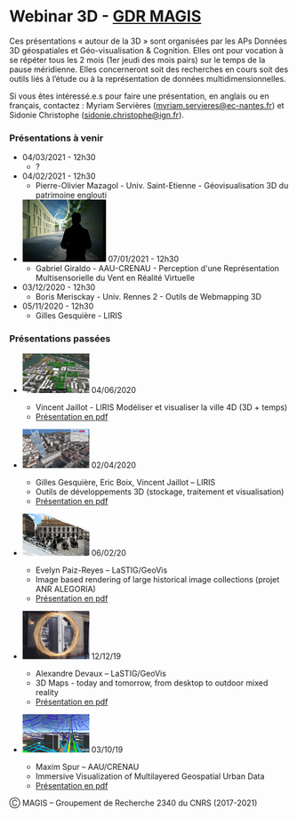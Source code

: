 #  Webinar 3D - [GDR MAGIS](http://gdr-magis.imag.fr/)
Ces présentations « autour de la 3D » sont organisées par les APs Données 3D géospatiales et Géo-visualisation & Cognition. Elles ont pour vocation à se répéter tous les 2 mois (1er jeudi des mois pairs) sur le temps de la pause méridienne. Elles concerneront soit des recherches en cours soit des outils liés à l’étude ou à la représentation de données multidimensionnelles.

Si vous êtes intéressé.e.s pour faire une présentation, en anglais ou en français, contactez :
Myriam Servières (myriam.servieres@ec-nantes.fr) et Sidonie Christophe (sidonie.christophe@ign.fr).

### Présentations à venir
* 04/03/2021 - 12h30
   * ? 
* 04/02/2021 - 12h30
   * Pierre-Olivier Mazagol - Univ. Saint-Etienne - Géovisualisation 3D du patrimoine englouti
* ![Image](20210107_Webinar3D_MAGIS_PerceptionVent_Giraldo.png) 07/01/2021 - 12h30
   * Gabriel Giraldo - AAU-CRENAU - Perception d'une Représentation Multisensorielle du Vent en Réalité Virtuelle
* 03/12/2020 - 12h30
   * Boris Merisckay - Univ. Rennes 2 - Outils de Webmapping 3D
* 05/11/2020 - 12h30
   * Gilles Gesquière - LIRIS
  
### Présentations passées
 * ![Image](20200602_Webinar3D_MAGIS_Modeliser_Visualiser_Ville_4D_Jaillot_Servigne_Gesquieres.png) 04/06/2020
    * Vincent Jaillot - LIRIS Modéliser et visualiser la ville 4D (3D + temps)
    * [Présentation en pdf](2020_06_02-MAGIS-VJaillot.pdf)
   
 * ![Image](20200402_Webinar3D_MAGIS_OutilsDev3D_Gesquiere_Boix_Jaillot.png) 02/04/2020
    * Gilles Gesquière, Eric Boix, Vincent Jaillot – LIRIS
    * Outils de développements 3D (stockage, traitement et visualisation) 
    * [Présentation en pdf](Webinar3D_Gesquiere.pptx.pdf)
    
 * ![Image](20200206_Webinar3D_MAGIS_ImageBasedRendering_HistoricalImages_Paiz_Reyes.png) 06/02/20
    * Evelyn Paiz-Reyes – LaSTIG/GeoVis
    * Image based rendering of large historical image collections (projet ANR ALEGORIA)
    * [Présentation en pdf](20200206_Webinar3D_MAGIS_ImageBasedRendering_HistoricalImages_Paiz_Reyes.pdf)
    
  * ![Image](20191212_Webinar3D_MAGIS_3DMapsThroughTime_Devaux.png) 12/12/19 
    * Alexandre Devaux – LaSTIG/GeoVis 
    * 3D Maps - today and tomorrow, from desktop to outdoor mixed reality
    * [Présentation en pdf](20191212_Webinar3D_MAGIS_3DMapsThroughTime_Devaux.pdf)
    
  * ![Image](20191003_Webinar3D_MAGIS_ImmersiveVisualization_Spur.png) 03/10/19
    * Maxim Spur – AAU/CRENAU
    * Immersive Visualization of Multilayered Geospatial Urban Data
    * [Présentation en pdf](20191003_Webinar3D_MAGIS_ImmersiveVisualization_Spur.pdf)

Ⓒ MAGIS – Groupement de Recherche 2340 du CNRS (2017-2021)
